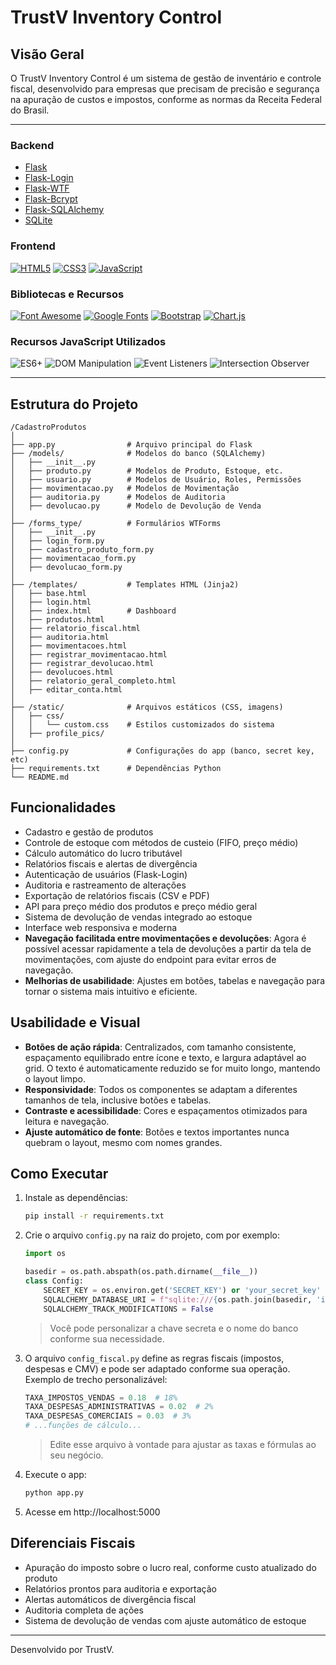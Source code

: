 # TrustV Inventory Control

## Visão Geral
O TrustV Inventory Control é um sistema de gestão de inventário e controle fiscal, desenvolvido para empresas que precisam de precisão e segurança na apuração de custos e impostos, conforme as normas da Receita Federal do Brasil.

---

### Backend
- [Flask](https://flask.palletsprojects.com/)
- [Flask-Login](https://flask-login.readthedocs.io/)
- [Flask-WTF](https://flask-wtf.readthedocs.io/)
- [Flask-Bcrypt](https://flask-bcrypt.readthedocs.io/)
- [Flask-SQLAlchemy](https://flask-sqlalchemy.palletsprojects.com/)
- [SQLite](https://www.sqlite.org/index.html)

### Frontend
<a href="https://developer.mozilla.org/pt-BR/docs/Web/HTML"><img src="https://img.shields.io/badge/HTML5-%23E34F26?style=for-the-badge&logo=html5&logoColor=white" alt="HTML5"></a>
<a href="https://developer.mozilla.org/pt-BR/docs/Web/CSS"><img src="https://img.shields.io/badge/CSS3-%231572B6?style=for-the-badge&logo=css3&logoColor=white" alt="CSS3"></a>
<a href="https://developer.mozilla.org/pt-BR/docs/Web/JavaScript"><img src="https://img.shields.io/badge/JavaScript-%23F7DF1E?style=for-the-badge&logo=javascript&logoColor=black" alt="JavaScript"></a>

### Bibliotecas e Recursos
<a href="https://fontawesome.com/"><img src="https://img.shields.io/badge/Font_Awesome-%23339AF0?style=for-the-badge&logo=fontawesome&logoColor=white" alt="Font Awesome"></a>
<a href="https://fonts.google.com/"><img src="https://img.shields.io/badge/Google_Fonts-%234285F4?style=for-the-badge&logo=google&logoColor=white" alt="Google Fonts"></a>
<a href="https://getbootstrap.com/"><img src="https://img.shields.io/badge/Bootstrap-%237952B3?style=for-the-badge&logo=bootstrap&logoColor=white" alt="Bootstrap"></a>
<a href="https://www.chartjs.org/"><img src="https://img.shields.io/badge/Chart.js-%23FF6384?style=for-the-badge&logo=chartdotjs&logoColor=white" alt="Chart.js"></a>

### Recursos JavaScript Utilizados
<img src="https://img.shields.io/badge/ES6+-%23F7DF1E?style=for-the-badge&logo=javascript&logoColor=black" alt="ES6+">
<img src="https://img.shields.io/badge/DOM_Manipulation-%23F7DF1E?style=for-the-badge&logo=javascript&logoColor=black" alt="DOM Manipulation">
<img src="https://img.shields.io/badge/Event_Listeners-%23F7DF1E?style=for-the-badge&logo=javascript&logoColor=black" alt="Event Listeners">
<img src="https://img.shields.io/badge/Intersection_Observer-%23F7DF1E?style=for-the-badge&logo=javascript&logoColor=black" alt="Intersection Observer">

---

## Estrutura do Projeto

```
/CadastroProdutos
│
├── app.py                # Arquivo principal do Flask
├── /models/              # Modelos do banco (SQLAlchemy)
│   ├── __init__.py
│   ├── produto.py        # Modelos de Produto, Estoque, etc.
│   ├── usuario.py        # Modelos de Usuário, Roles, Permissões
│   ├── movimentacao.py   # Modelos de Movimentação
│   ├── auditoria.py      # Modelos de Auditoria
│   ├── devolucao.py      # Modelo de Devolução de Venda
│
├── /forms_type/          # Formulários WTForms
│   ├── __init__.py
│   ├── login_form.py
│   ├── cadastro_produto_form.py
│   ├── movimentacao_form.py
│   ├── devolucao_form.py
│
├── /templates/           # Templates HTML (Jinja2)
│   ├── base.html
│   ├── login.html
│   ├── index.html        # Dashboard
│   ├── produtos.html
│   ├── relatorio_fiscal.html
│   ├── auditoria.html
│   ├── movimentacoes.html
│   ├── registrar_movimentacao.html
│   ├── registrar_devolucao.html
│   ├── devolucoes.html
│   ├── relatorio_geral_completo.html
│   ├── editar_conta.html
│
├── /static/              # Arquivos estáticos (CSS, imagens)
│   ├── css/
│   │   └── custom.css    # Estilos customizados do sistema
│   ├── profile_pics/
│
├── config.py             # Configurações do app (banco, secret key, etc)
├── requirements.txt      # Dependências Python
└── README.md
```

## Funcionalidades
- Cadastro e gestão de produtos
- Controle de estoque com métodos de custeio (FIFO, preço médio)
- Cálculo automático do lucro tributável
- Relatórios fiscais e alertas de divergência
- Autenticação de usuários (Flask-Login)
- Auditoria e rastreamento de alterações
- Exportação de relatórios fiscais (CSV e PDF)
- API para preço médio dos produtos e preço médio geral
- Sistema de devolução de vendas integrado ao estoque
- Interface web responsiva e moderna
- **Navegação facilitada entre movimentações e devoluções**: Agora é possível acessar rapidamente a tela de devoluções a partir da tela de movimentações, com ajuste do endpoint para evitar erros de navegação.
- **Melhorias de usabilidade**: Ajustes em botões, tabelas e navegação para tornar o sistema mais intuitivo e eficiente.

## Usabilidade e Visual
- **Botões de ação rápida**: Centralizados, com tamanho consistente, espaçamento equilibrado entre ícone e texto, e largura adaptável ao grid. O texto é automaticamente reduzido se for muito longo, mantendo o layout limpo.
- **Responsividade**: Todos os componentes se adaptam a diferentes tamanhos de tela, inclusive botões e tabelas.
- **Contraste e acessibilidade**: Cores e espaçamentos otimizados para leitura e navegação.
- **Ajuste automático de fonte**: Botões e textos importantes nunca quebram o layout, mesmo com nomes grandes.

## Como Executar
1. Instale as dependências:
   ```bash
   pip install -r requirements.txt
   ```
2. Crie o arquivo `config.py` na raiz do projeto, com por exemplo:
   ```python
   import os

   basedir = os.path.abspath(os.path.dirname(__file__))
   class Config:
       SECRET_KEY = os.environ.get('SECRET_KEY') or 'your_secret_key'
       SQLALCHEMY_DATABASE_URI = f"sqlite:///{os.path.join(basedir, 'instance', 'database.db')}"
       SQLALCHEMY_TRACK_MODIFICATIONS = False
   ```
   > Você pode personalizar a chave secreta e o nome do banco conforme sua necessidade.

3. O arquivo `config_fiscal.py` define as regras fiscais (impostos, despesas e CMV) e pode ser adaptado conforme sua operação.  
   Exemplo de trecho personalizável:
   ```python
   TAXA_IMPOSTOS_VENDAS = 0.18  # 18%
   TAXA_DESPESAS_ADMINISTRATIVAS = 0.02  # 2%
   TAXA_DESPESAS_COMERCIAIS = 0.03  # 3%
   # ...funções de cálculo...
   ```
   > Edite esse arquivo à vontade para ajustar as taxas e fórmulas ao seu negócio.

4. Execute o app:
   ```bash
   python app.py
   ```
5. Acesse em http://localhost:5000

## Diferenciais Fiscais
- Apuração do imposto sobre o lucro real, conforme custo atualizado do produto
- Relatórios prontos para auditoria e exportação
- Alertas automáticos de divergência fiscal
- Auditoria completa de ações
- Sistema de devolução de vendas com ajuste automático de estoque

---
Desenvolvido por TrustV. 
